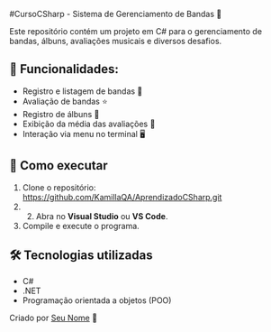 #CursoCSharp - Sistema de Gerenciamento de Bandas 🎵

Este repositório contém um projeto em C# para o gerenciamento de bandas, álbuns, avaliações musicais e diversos desafios.

## 📌 Funcionalidades:
- Registro e listagem de bandas 🎸
- Avaliação de bandas ⭐
- Registro de álbuns 📀
- Exibição da média das avaliações 🎵
- Interação via menu no terminal 🖥️

## 🚀 Como executar
1. Clone o repositório: https://github.com/KamillaQA/AprendizadoCSharp.git
2. 2. Abra no **Visual Studio** ou **VS Code**.
3. Compile e execute o programa.

## 🛠️ Tecnologias utilizadas
- C#
- .NET
- Programação orientada a objetos (POO)

Criado por [Seu Nome](https://github.com/KamillaQA) 🚀

